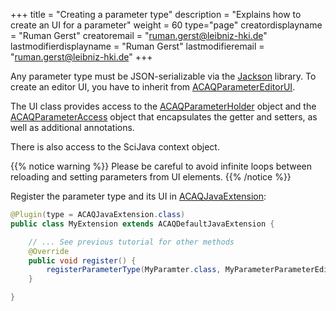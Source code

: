 +++
title = "Creating a parameter type"
description = "Explains how to create an UI for a parameter"
weight = 60
type="page"
creatordisplayname = "Ruman Gerst"
creatoremail = "ruman.gerst@leibniz-hki.de"
lastmodifierdisplayname = "Ruman Gerst"
lastmodifieremail = "ruman.gerst@leibniz-hki.de"
+++

Any parameter type must be JSON-serializable via the [Jackson](https://github.com/FasterXML/jackson) library. To create an editor UI, you have to inherit from [ACAQParameterEditorUI](/external/apidocs/org/hkijena/acaq5/ui/grapheditor/settings/ACAQParameterEditorUI.html).

The UI class provides access to the [ACAQParameterHolder](/external/apidocs/org/hkijena/acaq5/api/parameters/ACAQParameterHolder.html) object and the [ACAQParameterAccess](/external/apidocs/org/hkijena/acaq5/api/parameters/ACAQParameterAccess.html) object that encapsulates the getter and setters, as well as additional annotations.

There is also access to the SciJava context object.

{{% notice warning %}}
Please be careful to avoid infinite loops between reloading and setting parameters from UI elements.
{{% /notice %}}

Register the parameter type and its UI in [ACAQJavaExtension](/external/apidocs/org/hkijena/acaq5/ACAQJavaExtension.html):

```java
@Plugin(type = ACAQJavaExtension.class)
public class MyExtension extends ACAQDefaultJavaExtension {

    // ... See previous tutorial for other methods
    @Override
    public void register() {
        registerParameterType(MyParamter.class, MyParameterParameterEditorUI.class, "My parameter", "A custom parameter type");
    }

}
```
